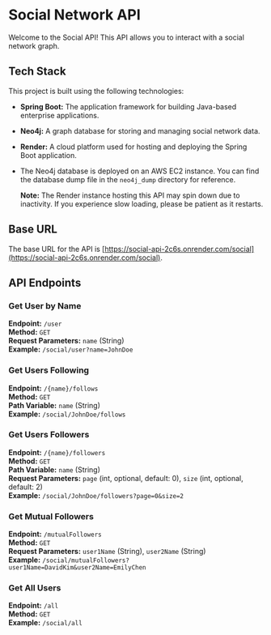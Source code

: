 # Social Network API

Welcome to the Social API! This API allows you to interact with a social network graph.


## Tech Stack

This project is built using the following technologies:

- **Spring Boot:** The application framework for building Java-based enterprise applications.

- **Neo4j:** A graph database for storing and managing social network data.

- **Render:** A cloud platform used for hosting and deploying the Spring Boot application.

- The Neo4j database is deployed on an AWS EC2 instance. You can find the database dump file in the `neo4j_dump` directory for reference.

  **Note:** The Render instance hosting this API may spin down due to inactivity. If you experience slow loading, please be patient as it restarts.


## Base URL

The base URL for the API is [https://social-api-2c6s.onrender.com/social](https://social-api-2c6s.onrender.com/social).

## API Endpoints

### Get User by Name

**Endpoint:** `/user`  
**Method:** `GET`  
**Request Parameters:** `name` (String)  
**Example:** `/social/user?name=JohnDoe`

### Get Users Following

**Endpoint:** `/{name}/follows`  
**Method:** `GET`  
**Path Variable:** `name` (String)  
**Example:** `/social/JohnDoe/follows`

### Get Users Followers

**Endpoint:** `/{name}/followers`  
**Method:** `GET`  
**Path Variable:** `name` (String)  
**Request Parameters:** `page` (int, optional, default: 0), `size` (int, optional, default: 2)  
**Example:** `/social/JohnDoe/followers?page=0&size=2`

### Get Mutual Followers

**Endpoint:** `/mutualFollowers`  
**Method:** `GET`  
**Request Parameters:** `user1Name` (String), `user2Name` (String)  
**Example:** `/social/mutualFollowers?user1Name=DavidKim&user2Name=EmilyChen`

### Get All Users

**Endpoint:** `/all`  
**Method:** `GET`  
**Example:** `/social/all`

